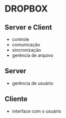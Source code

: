 # DROPBOX

## Server e Client
- controle
- comunicação
- sincronização
- gerência de arquivo

## Server
- gerência de usuário

## Cliente
- interface com o usuário
